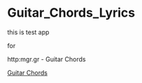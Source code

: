 Guitar_Chords_Lyrics
====================


this is test app

for 

http:mgr.gr - Guitar Chords

[Guitar Chords][1]


  [1]: http:mgr.gr/en
